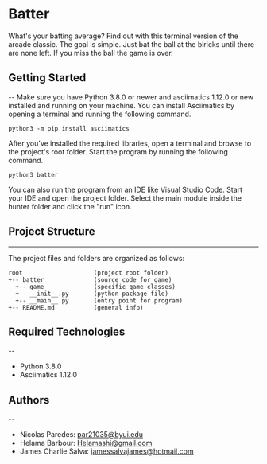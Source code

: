 # Batter

What's your batting average? Find out with this terminal version of the arcade classic. The goal is simple. Just bat the ball at the blricks until there are none left. If you miss the ball the game is over.

## Getting Started
--
Make sure you have Python 3.8.0 or newer and asciimatics 1.12.0 or new installed and running on your machine. You can install Asciimatics by opening a terminal and running the following command.
```
python3 -m pip install asciimatics
```
After you've installed the required libraries, open a terminal and browse to the project's root folder. Start the program by running the following command.
```
python3 batter 
```
You can also run the program from an IDE like Visual Studio Code. Start your IDE and open the project folder. Select the main module inside the hunter folder and click the "run" icon.

## Project Structure
---
The project files and folders are organized as follows:
```
root                    (project root folder)
+-- batter              (source code for game)
  +-- game              (specific game classes)
  +-- __init__.py       (python package file)
  +-- __main__.py       (entry point for program)
+-- README.md           (general info)
```
## Required Technologies
--
* Python 3.8.0
* Asciimatics 1.12.0

## Authors
--

* Nicolas Paredes: par21035@byui.edu
* Helama Barbour: Helamashi@gmail.com
* James Charlie Salva: jamessalvajames@hotmail.com
